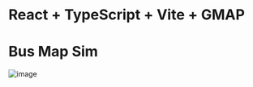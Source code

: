 # React + TypeScript + Vite + GMAP 

# Bus Map Sim 
![image](https://github.com/user-attachments/assets/c81e8f51-d370-4ab6-b6ab-0144880fc849)
